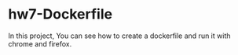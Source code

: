 # hw7-Dockerfile

In this project,
You can see how to create a dockerfile and run it with chrome and firefox.
